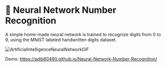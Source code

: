 # 🔢 Neural Network Number Recognition

A simple home-made neural network is trained to recognize digits from 0 to 9, using the MNIST labeled handwritten digits dataset.

![ArtificialIntelligenceNeuralNetworkGIF](https://github.com/user-attachments/assets/9eed9b07-0947-4d2b-864f-b5829288ed91)

Demo: https://adib80490.github.io/Neural-Network-Number-Recognition/
